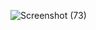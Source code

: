 
![Screenshot (73)](https://user-images.githubusercontent.com/70501362/148103215-06549b16-2d60-4e09-b365-aaf3f75a345f.png)
